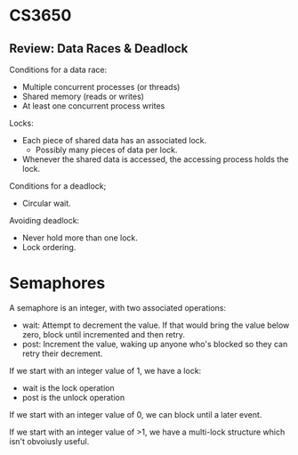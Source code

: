 
# CS3650

## Review: Data Races & Deadlock

Conditions for a data race:

 - Multiple concurrent processes (or threads)
 - Shared memory (reads or writes)
 - At least one concurrent process writes

Locks:

 - Each piece of shared data has an associated lock.
   - Possibly many pieces of data per lock.
 - Whenever the shared data is accessed, the accessing process holds the lock.

Conditions for a deadlock;

 - Circular wait.

Avoiding deadlock:

 - Never hold more than one lock.
 - Lock ordering.


# Semaphores

A semaphore is an integer, with two associated operations:

 - wait: Attempt to decrement the value. If that would bring the value
         below zero, block until incremented and then retry.
 - post: Increment the value, waking up anyone who's blocked so they
         can retry their decrement.

If we start with an integer value of 1, we have a lock:

 - wait is the lock operation
 - post is the unlock operation

If we start with an integer value of 0, we can block until a later event.

If we start with an integer value of >1, we have a multi-lock structure
which isn't obvoiusly useful.








